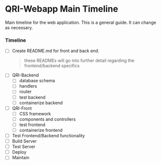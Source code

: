 # QRI-Webapp Main Timeline

Main timeline for the web application. This is a general guide. It can change as necessary. 

### Timeline

- [ ] Create README.md for front and back end.
  > these READMEs will go into further detail regarding the frontend/backend specifics
- [ ] QRI-Backend
  - [ ] database schema
  - [ ] handlers
  - [ ] router
  - [ ] test backend
  - [ ] containerize backend
- [ ] QRI-Front
  - [ ] CSS framework
  - [ ] components and controllers
  - [ ] test frontend
  - [ ] containerize frontend
- [ ] Test Frontend/Backend functionality
- [ ] Build Server
- [ ] Test Server
- [ ] Deploy
- [ ] Maintain